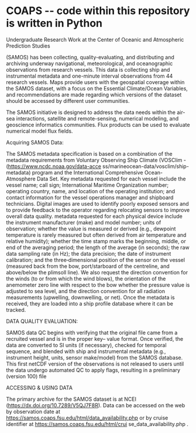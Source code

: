# COAPS -- code within this repository is written in Python
Undergraduate Research Work at the Center of Oceanic and Atmospheric Prediction Studies 

(SAMOS) has been collecting, quality-evaluating, and distributing and archiving underway navigational, meteorological, and oceanographic observations from research vessels. This data is collecting ship and instrumental metadata and one-minute interval observations from 44 research vessels. Maps provide users with the geospatial coverage within the SAMOS dataset, with a focus on the Essential Climate/Ocean Variables, and recommendations are made regarding which versions of the dataset should be accessed by different user communities. 

The SAMOS initiative is designed to address the data needs within the air-sea interactions, satellite and remote-sensing, numerical modeling, and geoscience informatics communities.  Flux products can be used to evaluate numerical model flux fields. 

Acquiring SAMOS Data:

The SAMOS metadata specification is based on a combination of the metadata requirements from Voluntary Observing Ship Climate (VOSClim - (https://www.ncdc.noaa.gov/data-acce ss/marineocean-data/vosclim/ship-metadata) program and the International Comprehensive Ocean-Atmosphere Data Set. Key metadata requested for each vessel include the vessel name; call sign; International Maritime Organization number; operating country, name, and location of the operating institution; and contact information for the vessel operations manager and shipboard technicians.  Digital images are used to identify poorly exposed sensors and to provide feedback to the operator regarding relocating sensors to improve overall data quality. metadata requested for each physical device include the instrument manufacturer (make) and model number; units of observation; whether the value is measured or derived (e.g., dewpoint temperature is rarely measured but often derived from air temperature and relative humidity); whether the time stamp marks the beginning, middle, or end of the averaging period; the length of the average (in seconds); the raw data sampling rate (in Hz); the data precision; the date of instrument calibration; and the three‐dimensional position of the sensor on the vessel (measured back from the bow, port/starboard of the centreline, and above/below the plimsoll line). We also request the direction convention for the winds (to or from which the wind blows), the orientation of the anemometer zero line with respect to the bow whether the pressure value is adjusted to sea level, and the direction convention for all radiation measurements (upwelling, downwelling, or net). Once the metadata is received, they are loaded into a ship profile database where it can be tracked. 

DATA QUALITY EVALUATION:

SAMOS data QC begins with verifying that the original file came from a recruited vessel and is in the proper key– value format. 
Once verified, the data are converted to SI units (if necessary), checked for temporal sequence, and blended with ship and instrumental metadata (e.g., instrument height, units, sensor make/model) from the SAMOS database. 
This first netCDF version of the observations is not released to users until the data undergo automated QC to apply flags, resulting in a preliminary (version 100) file

ACCESSING & USING DATA

The primary archive for the SAMOS dataset is at NCEI (https://dx.doi.org/10.7289/V5QJ7F8R). Data can be accessed on the web by observation date at https://samos.coaps.fsu.edu/html/data_availability.php or by cruise identifier at https://samos.coaps.fsu.edu/html/crui se_data_availability.php . 
